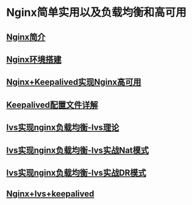 # Nginx简单实用以及负载均衡和高可用

## [Nginx简介](docs/Nginx简介)

## [Nginx环境搭建](./docs/Nginx环境搭建)

## [Nginx+Keepalived实现Nginx高可用](./docs/Nginx+Keepalived)

## [Keepalived配置文件详解](./docs/Keepalived配置文件详解)

## [lvs实现nginx负载均衡-lvs理论](./docs/lvs理论详解)

## [lvs实现nginx负载均衡-lvs实战Nat模式](./docs/lvs-nat简单实现)

## [lvs实现nginx负载均衡-lvs实战DR模式](./docs/lvs-dr简单实现)

## [Nginx+lvs+keepalived](./docs/Nginx+lvs+Keepalived)

